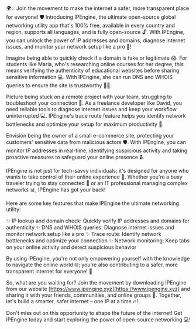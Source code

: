 🌍💡 Join the movement to make the internet a safer, more transparent place for everyone! 🛡️ Introducing IPEngine, the ultimate open-source global networking utility app that's 100% free, available in every country and region, supports all languages, and is fully open-source 🔓. With IPEngine, you can unlock the power of IP addresses and domains, diagnose internet issues, and monitor your network setup like a pro 📡!

Imagine being able to quickly check if a domain is fake or legitimate 😱. For students like Maria, who's researching online courses for her degree, this means verifying the authenticity of educational websites before sharing sensitive information 💻. With IPEngine, she can run DNS and WHOIS queries to ensure the site is trustworthy 🕵️‍♀️.

Picture being stuck on a remote project with your team, struggling to troubleshoot your connection 📱. As a freelance developer like David, you need reliable tools to diagnose internet issues and keep your workflow uninterrupted 💻. IPEngine's trace route feature helps you identify network bottlenecks and optimize your setup for maximum productivity 💪.

Envision being the owner of a small e-commerce site, protecting your customers' sensitive data from malicious actors 🛡️. With IPEngine, you can monitor IP addresses in real-time, identifying suspicious activity and taking proactive measures to safeguard your online presence 🔒.

IPEngine is not just for tech-savvy individuals; it's designed for anyone who wants to take control of their online experience 💪. Whether you're a busy traveler trying to stay connected 🛫️ or an IT professional managing complex networks 📊, IPEngine has got your back!

Here are some key features that make IPEngine the ultimate networking utility:

✨ IP lookup and domain check: Quickly verify IP addresses and domains for authenticity
✨ DNS and WHOIS queries: Diagnose internet issues and monitor network setup like a pro
✨ Trace route: Identify network bottlenecks and optimize your connection
✨ Network monitoring: Keep tabs on your online activity and detect suspicious behavior

By using IPEngine, you're not only empowering yourself with the knowledge to navigate the online world 🌐; you're also contributing to a safer, more transparent internet for everyone! 💖

So, what are you waiting for? Join the movement by downloading IPEngine from our website [https://www.ipengine.xyz](https://www.ipengine.xyz) and sharing it with your friends, communities, and online groups 🌟. Together, let's build a smarter, safer internet – one IP at a time 🔥!

Don't miss out on this opportunity to shape the future of the internet! Get IPEngine today and start exploring the power of open-source networking 💻!